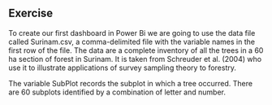 ## Exercise

To create our first dashboard in Power Bi we are going to use the data file called Surinam.csv, a comma-delimited file with the variable names in the first row of the file. The data are a complete inventory of all the trees in a 60
ha section of forest in Surinam. It is taken from Schreuder et al. (2004) who use it to illustrate applications of survey sampling theory to forestry.

The variable SubPlot records the subplot in which a tree occurred. There are 60 subplots identified by a combination of letter and number.
